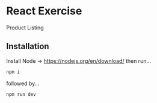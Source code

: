# React Exercise

Product Listing

## Installation

Install Node -> https://nodejs.org/en/download/ then run...

```bash
npm i
```

followed by...

```bash
npm run dev
```
